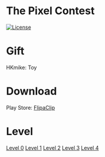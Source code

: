 # The Pixel Contest
[![License](https://img.shields.io/badge/License-MIT-EBA33C.svg)](https://github.com/simsimient1/The-Pixel-Contest/blob/main/LICENSE)
# Gift
HKmike: Toy
# Download
Play Store: [FlipaClip](https://play.google.com/store/apps/details?id=com.vblast.flipaclip)
# Level
[Level 0](https://www.youtube.com/watch?v=L8waP1SsOOs)
[Level 1](https://www.youtube.com/watch?v=oqU91HEnN3g)
[Level 2](https://www.youtube.com/watch?v=RgURllZhjO8)
[Level 3](https://www.youtube.com/watch?v=IjY1zHEW2m0)
[Level 4](https://www.youtube.com/watch?v=2s34gNDjP1Y)
